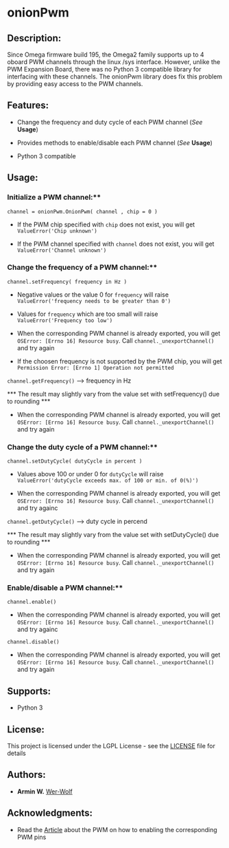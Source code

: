 # **onionPwm**



## **Description:**

Since Omega firmware build 195, the Omega2 family supports up to 4 oboard PWM channels through the linux /sys interface.
However, unlike the PWM Expansion Board, there was no Python 3 compatible library for interfacing with these channels.
The onionPwm library does fix this problem by providing easy access to the PWM channels.

## **Features:**

* Change the frequency and duty cycle of each PWM channel (*See* **Usage**)

* Provides methods to enable/disable each PWM channel (*See* **Usage**)

* Python 3 compatible

## **Usage:**

### Initialize a PWM channel:**

```channel = onionPwm.OnionPwm( channel , chip = 0 )```

* If the PWM chip specified with ```chip``` does not exist, you will get ```ValueError('Chip unknown')```

* If the PWM channel specified with ```channel``` does not exist, you will get ```ValueError('Channel unknown')```

### Change the frequency of a PWM channel:**

```channel.setFrequency( frequency in Hz )```

* Negative values or the value 0 for ```frequency``` will raise ```ValueError('frequency needs to be greater than 0')```

* Values for ```frequency``` which are too small will raise ```ValueError('Frequency too low')```

* When the corresponding PWM channel is already exported, you will get ```OSError: [Errno 16] Resource busy```. Call ```channel._unexportChannel()``` and try again

* If the choosen frequency is not supported by the PWM chip, you will get ```Permission Error: [Errno 1] Operation not permitted```

```channel.getFrequency()``` --> frequency in Hz

*** The result may slightly vary from the value set with setFrequency() due to rounding ***

* When the corresponding PWM channel is already exported, you will get ```OSError: [Errno 16] Resource busy```. Call ```channel._unexportChannel()``` and try again

### Change the duty cycle of a PWM channel:**

```channel.setDutyCycle( dutyCycle in percent )```

* Values above 100 or under 0 for ```dutyCycle``` will raise ```ValueError('dutyCycle exceeds max. of 100 or min. of 0(%)')```

* When the corresponding PWM channel is already exported, you will get ```OSError: [Errno 16] Resource busy```. Call ```channel._unexportChannel()``` and try againc

```channel.getDutyCycle()``` --> duty cycle in percend

*** The result may slightly vary from the value set with setDutyCycle() due to rounding ***

* When the corresponding PWM channel is already exported, you will get ```OSError: [Errno 16] Resource busy```. Call ```channel._unexportChannel()``` and try again

### Enable/disable a PWM channel:**

```channel.enable()```

* When the corresponding PWM channel is already exported, you will get ```OSError: [Errno 16] Resource busy```. Call ```channel._unexportChannel()``` and try againc

```channel.disable()```

* When the corresponding PWM channel is already exported, you will get ```OSError: [Errno 16] Resource busy```. Call ```channel._unexportChannel()``` and try again

## **Supports:**

* Python 3

## **License:**
This project is licensed under the LGPL License - see the [LICENSE](LICENSE) file for details

## **Authors:**

* **Armin W.** [Wer-Wolf](https://github.com/Wer-Wolf)

## **Acknowledgments:**

* Read the [Article](https://docs.onion.io/omega2-docs/generating-pwm-signals.html) about the PWM on how to enabling the corresponding PWM pins